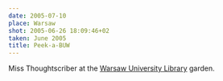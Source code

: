 ```yaml
---
date: 2005-07-10
place: Warsaw
shot: 2005-06-26 18:09:46+02
taken: June 2005
title: Peek-a-BUW
---
```


Miss Thoughtscriber at the [Warsaw University Library](http://en.wikipedia.org/wiki/Warsaw_University_Library) garden.
